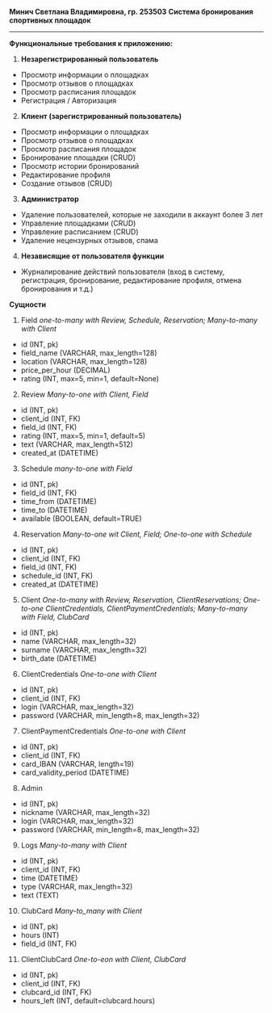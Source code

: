 **Минич Светлана Владимировна, гр. 253503**
**Система бронирования спортивных площадок**
<hr>

**Функциональные требования к приложению:**
1. **Незарегистрированный пользователь**
- Просмотр информации о площадках
- Просмотр отзывов о площадках
- Просмотр расписания площадок
- Регистрация / Авторизация 
2. **Клиент (зарегистрированный пользователь)**
- Просмотр информации о площадках
- Просмотр отзывов о площадках
- Просмотр расписания площадок
- Бронирование площадки (CRUD)
- Просмотр истории бронирований
- Редактирование профиля
- Создание отзывов (CRUD)
3. **Администратор**
- Удаление пользователей, которые не заходили в аккаунт более 3 лет
- Управление площадками (CRUD)
- Управление расписанием (CRUD)
- Удаление нецензурных отзывов, спама
4. **Независящие от пользователя функции**
- Журналирование действий пользователя (вход в систему, регистрация, бронирование, редактирование профиля, отмена бронирования и т.д.)


**Сущности**
1. Field
*one-to-many with Review, Schedule, Reservation; Many-to-many with Client*
- id (INT, pk)
- field_name (VARCHAR, max_length=128)
- location (VARCHAR, max_length=128)
- price_per_hour (DECIMAL)
- rating (INT, max=5, min=1, default=None)
2. Review
*Many-to-one with Client, Field*
- id (INT, pk)
- client_id (INT, FK) 
- field_id (INT, FK)
- rating (INT, max=5, min=1, default=5)
- text (VARCHAR, max_length=512)
- created_at (DATETIME)
3. Schedule
*many-to-one with Field*
- id (INT, pk)
- field_id (INT, FK)
- time_from (DATETIME)
- time_to (DATETIME)
- available (BOOLEAN, default=TRUE)
4. Reservation
*Many-to-one wit Client, Field; One-to-one with Schedule*
- id (INT, pk)
- client_id (INT, FK)
- field_id (INT, FK)
- schedule_id (INT, FK)
- created_at (DATETIME)
5. Client
*One-to-many with Review, Reservation, ClientReservations; One-to-one ClientCredentials, ClientPaymentCredentials; Many-to-many with Field, ClubCard*
- id (INT, pk)
- name (VARCHAR, max_length=32)
- surname (VARCHAR, max_length=32)
- birth_date (DATETIME)
6. ClientCredentials
*One-to-one with Client*
- id (INT, pk)
- client_id (INT, FK)
- login (VARCHAR, max_length=32)
- password (VARCHAR, min_length=8, max_length=32)
7. ClientPaymentCredentials
*One-to-one with Client*
- id (INT, pk)  
- client_id (INT, FK)
- card_IBAN (VARCHAR, length=19)
- card_validity_period (DATETIME)
8. Admin
- id (INT, pk)
- nickname (VARCHAR, max_length=32)
- login (VARCHAR, max_length=32)
- password (VARCHAR, min_length=8, max_length=32)
9. Logs
*Many-to-many with Client*
- id (INT, pk)
- client_id (INT, FK)
- time (DATETIME)
- type (VARCHAR, max_length=32)
- text (TEXT)
10. ClubCard
*Many-to_many with Client*
- id (INT, pk)
- hours (INT)
- field_id (INT, FK)
11. ClientClubCard
*One-to-eon with Client, ClubCard*
- id (INT, pk)
- client_id (INT, FK)
- clubcard_id (INT, FK)
- hours_left (INT, default=clubcard.hours)

